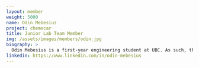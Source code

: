 ```yaml
---
layout: member
weight: 5000
name: Odin Mebesius
project: chemecar
title: Junior Lab Team Member
img: /assets/images/members/odin.jpg
biography: >
  Odin Mebesius is a first-year engineering student at UBC. As such, this is his first year in UBC Envision where he is part of the lab sub-team for the Junior Chem-E-Car team.
linkedin: https://www.linkedin.com/in/odin-mebesius 
---
```

